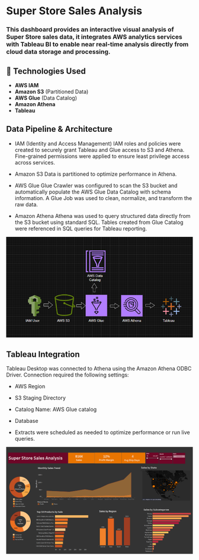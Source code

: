 #  Super Store Sales Analysis
### This dashboard provides an interactive visual analysis of Super Store sales data, it integrates AWS analytics services with Tableau BI to enable near real-time analysis directly from cloud data storage and processing.

## 🔧 Technologies Used
- **AWS IAM**
- **Amazon S3** (Partitioned Data)
- **AWS Glue** (Data Catalog)
- **Amazon Athena**
- **Tableau**
##  Data Pipeline & Architecture
- IAM (Identity and Access Management) 
  IAM roles and policies were created to securely grant Tableau and Glue access to S3 and Athena. Fine-grained permissions were applied to ensure least privilege access across services.

- Amazon S3
  Data is partitioned to optimize performance in Athena.

- AWS Glue
 Glue Crawler was configured to scan the S3 bucket and automatically populate the AWS Glue Data Catalog with schema information.
 A Glue Job was used to clean, normalize, and transform the raw data.


- Amazon Athena
Athena was used to query structured data directly from the S3 bucket using standard SQL.
Tables created from Glue Catalog were referenced in SQL queries for Tableau reporting.
<p align="center">
  <img src="Architecture (2).png" alt="Dashboard Preview" width="700"/>
</p>


##  Tableau Integration
Tableau Desktop was connected to Athena using the Amazon Athena ODBC Driver.
Connection required the following settings:

- AWS Region

- S3 Staging Directory

- Catalog Name: AWS Glue catalog

- Database

- Extracts were scheduled as needed to optimize performance or run live queries.
<p align="center">
  <img src="AWS_SuperStore_Analytics.png" alt="Dashboard Preview" width="700"/>
</p>
